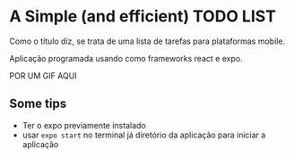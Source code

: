 # A Simple (and efficient) TODO LIST

Como o título diz, se trata de uma lista de tarefas para plataformas mobile.

Aplicação programada usando como frameworks react e expo.

POR UM GIF AQUI

## Some tips

* Ter o expo previamente instalado
* usar `expo start` no terminal já diretório da aplicação para iniciar a aplicação
